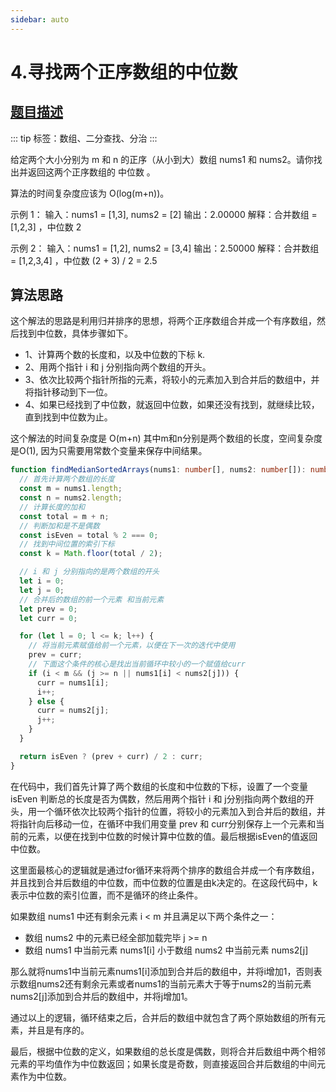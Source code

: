 ```yaml
---
sidebar: auto
---
```


# 4.寻找两个正序数组的中位数

## [题目描述](https://leetcode.cn/problems/median-of-two-sorted-arrays/description/)

::: tip
标签：数组、二分查找、分治
:::

给定两个大小分别为 m 和 n 的正序（从小到大）数组 nums1 和 nums2。请你找出并返回这两个正序数组的 中位数 。

算法的时间复杂度应该为 O(log(m+n))。

示例 1：
输入：nums1 = [1,3], nums2 = [2]
输出：2.00000
解释：合并数组 = [1,2,3] ，中位数 2

示例 2：
输入：nums1 = [1,2], nums2 = [3,4]
输出：2.50000
解释：合并数组 = [1,2,3,4] ，中位数 (2 + 3) / 2 = 2.5

## 算法思路
这个解法的思路是利用归并排序的思想，将两个正序数组合并成一个有序数组，然后找到中位数，具体步骤如下。
- 1、计算两个数的长度和，以及中位数的下标 k.
- 2、用两个指针 i 和 j 分别指向两个数组的开头。
- 3、依次比较两个指针所指的元素，将较小的元素加入到合并后的数组中，并将指针移动到下一位。
- 4、如果已经找到了中位数，就返回中位数，如果还没有找到，就继续比较，直到找到中位数为止。

这个解法的时间复杂度是 O(m+n) 其中m和n分别是两个数组的长度，空间复杂度是O(1), 因为只需要用常数个变量来保存中间结果。

```ts
function findMedianSortedArrays(nums1: number[], nums2: number[]): number {
  // 首先计算两个数组的长度
  const m = nums1.length;
  const n = nums2.length;
  // 计算长度的加和
  const total = m + n;
  // 判断加和是不是偶数
  const isEven = total % 2 === 0;
  // 找到中间位置的索引下标
  const k = Math.floor(total / 2);

  // i 和 j 分别指向的是两个数组的开头
  let i = 0;
  let j = 0;
  // 合并后的数组的前一个元素 和当前元素
  let prev = 0;
  let curr = 0;

  for (let l = 0; l <= k; l++) {
    // 将当前元素赋值给前一个元素，以便在下一次的迭代中使用
    prev = curr;
    // 下面这个条件的核心是找出当前循环中较小的一个赋值给curr
    if (i < m && (j >= n || nums1[i] < nums2[j])) {
      curr = nums1[i];
      i++;
    } else {
      curr = nums2[j];
      j++;
    }
  }

  return isEven ? (prev + curr) / 2 : curr;
}
```

在代码中，我们首先计算了两个数组的长度和中位数的下标，设置了一个变量 isEven 判断总的长度是否为偶数，然后用两个指针 i 和 j分别指向两个数组的开头，用一个循环依次比较两个指针的位置，将较小的元素加入到合并后的数组，并将指针向后移动一位，在循环中我们用变量 prev 和 curr分别保存上一个元素和当前的元素，以便在找到中位数的时候计算中位数的值。最后根据isEven的值返回中位数。

这里面最核心的逻辑就是通过for循环来将两个排序的数组合并成一个有序数组，并且找到合并后数组的中位数，而中位数的位置是由k决定的。在这段代码中，k表示中位数的索引位置，而不是循环的终止条件。

如果数组 nums1 中还有剩余元素 i < m 并且满足以下两个条件之一：
- 数组 nums2 中的元素已经全部加载完毕 j >= n
- 数组 nums1 中当前元素 nums1[i] 小于数组 nums2 中当前元素 nums2[j]

那么就将nums1中当前元素nums1[i]添加到合并后的数组中，并将i增加1，否则表示数组nums2还有剩余元素或者nums1的当前元素大于等于nums2的当前元素nums2[j]添加到合并后的数组中，并将j增加1。

通过以上的逻辑，循环结束之后，合并后的数组中就包含了两个原始数组的所有元素，并且是有序的。

最后，根据中位数的定义，如果数组的总长度是偶数，则将合并后数组中两个相邻元素的平均值作为中位数返回；如果长度是奇数，则直接返回合并后数组的中间元素作为中位数。





